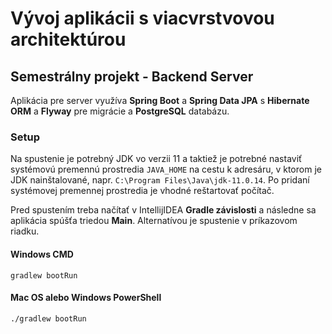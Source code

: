 # Vývoj aplikácii s viacvrstvovou architektúrou
## Semestrálny projekt - Backend Server

Aplikácia pre server využíva **Spring Boot** a **Spring Data JPA** s **Hibernate ORM** a **Flyway** pre migrácie
a **PostgreSQL** databázu.

### Setup
Na spustenie je potrebný JDK vo verzii 11 a taktiež je potrebné nastaviť systémovú premennú prostredia `JAVA_HOME` na
cestu k adresáru, v ktorom je JDK nainštalované, napr. `C:\Program Files\Java\jdk-11.0.14`. Po pridaní systémovej
premennej prostredia je vhodné reštartovať počítač.

Pred spustením treba načítať v IntellijIDEA **Gradle závislosti** a následne sa aplikácia spúšťa triedou **Main**.
Alternatívou je spustenie v príkazovom riadku.

#### Windows CMD
```
gradlew bootRun
```

#### Mac OS alebo Windows PowerShell
```
./gradlew bootRun
```
